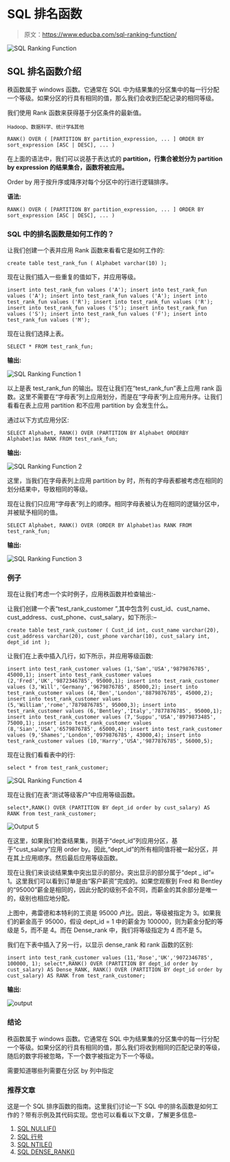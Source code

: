 # SQL 排名函数

> 原文：<https://www.educba.com/sql-ranking-function/>

![SQL Ranking Function](img/905b1f9208a50c09b18d807d66c6700c.png)



## SQL 排名函数介绍

秩函数属于 windows 函数。它通常在 SQL 中为结果集的分区集中的每一行分配一个等级。如果分区的行具有相同的值，那么我们会收到匹配记录的相同等级。

我们使用 Rank 函数来获得基于分区条件的最新值。

<small>Hadoop、数据科学、统计学&其他</small>

`RANK() OVER ( [PARTITION BY partition_expression, ... ] ORDER BY sort_expression [ASC | DESC], ... )`

在上面的语法中，我们可以说基于表达式的 **partition，行集合被划分为 partition by expression 的结果集合，函数将被应用。**

Order by 用于按升序或降序对每个分区中的行进行逻辑排序。

**语法:**

`RANK() OVER ( [PARTITION BY partition_expression, ... ] ORDER BY sort_expression [ASC | DESC], ... )`

### SQL 中的排名函数是如何工作的？

让我们创建一个表并应用 Rank 函数来看看它是如何工作的:

`create table test_rank_fun
(
Alphabet varchar(10)
);`

现在让我们插入一些重复的值如下，并应用等级。

`insert into test_rank_fun values ('A');
insert into test_rank_fun values ('A');
insert into test_rank_fun values ('A');
insert into test_rank_fun values ('R');
insert into test_rank_fun values ('R');
insert into test_rank_fun values ('S');
insert into test_rank_fun values ('S');
insert into test_rank_fun values ('F');
insert into test_rank_fun values ('M');`

现在让我们选择上表。

`SELECT * FROM test_rank_fun;`

**输出:**

![SQL Ranking Function 1](img/3c09cf9a4d2adcc0a83b943c2a1688ae.png)



以上是表 test_rank_fun 的输出。现在让我们在“test_rank_fun”表上应用 rank 函数。这里不需要在“字母表”列上应用划分，而是在“字母表”列上应用升序。让我们看看在表上应用 partition 和不应用 partition by 会发生什么。

通过以下方式应用分区:

`SELECT Alphabet, RANK() OVER (PARTITION BY Alphabet ORDERBY Alphabet)as RANK
FROM test_rank_fun;`

**输出:**

![SQL Ranking Function 2](img/ec1844d790af1a619fe588136f6b4a94.png)



这里，当我们在字母表列上应用 partition by 时，所有的字母表都被考虑在相同的划分结果中，导致相同的等级。

现在让我们只应用“字母表”列上的顺序。相同字母表被认为在相同的逻辑分区中，并被赋予相同的值。

`SELECT Alphabet, RANK() OVER (ORDER BY Alphabet)as RANK
FROM test_rank_fun;`

**输出:**

![SQL Ranking Function 3](img/311f5d6457fd759606d740173cd8ecec.png)



### 例子

现在让我们考虑一个实时例子，应用秩函数并检查输出:-

让我们创建一个表“test_rank_customer ”,其中包含列 cust_id、cust_name、cust_address、cust_phone、cust_salary，如下所示:–

`create table test_rank_customer
(
Cust_id int,
cust_name varchar(20),
cust_address varchar(20),
cust_phone varchar(10),
cust_salary int,
dept_id int
);`

让我们在上表中插入几行，如下所示，并应用等级函数:

`insert into test_rank_customer values (1,'Sam','USA','9879876785', 45000,1);
insert into test_rank_customer values (2,'Fred','UK','9872346785', 95000,1);
insert into test_rank_customer values (3,'Will','Germany','9679876785', 85000,2);
insert into test_rank_customer values (4,'Ben','London','8879876785', 45000,2);
insert into test_rank_customer values (5,'William','rome','7879876785', 95000,3);
insert into test_rank_customer values (6,'Bentley','Italy','7877876785', 95000,1);
insert into test_rank_customer values (7,'Suppu','USA','8979873485', 75000,1);
insert into test_rank_customer values (8,'Sian','USA','6579876785', 65000,4);
insert into test_rank_customer values (9,'Shames','London','0979876785', 43000,4);
insert into test_rank_customer values (10,'Harry','USA','9877876785', 56000,5);`

现在让我们看看表中的行:

`select * from test_rank_customer;`

![SQL Ranking Function 4](img/e01cd12af509e64b3435091e1cb1182e.png)



现在让我们在表“测试等级客户”中应用等级函数。

`select*,RANK() OVER (PARTITION BY dept_id order by cust_salary) AS RANK
from test_rank_customer;`

![Output 5](img/853b083222cea15455c83e684e2e7cbc.png)



在这里，如果我们检查结果集，则基于“dept_id”列应用分区，基于“cust_salary”应用 order by。因此,“dept_id”的所有相同值将被一起分区，并在其上应用顺序。然后最后应用等级函数。

现在让我们来谈谈结果集中突出显示的部分。突出显示的部分属于“dept _ id”= 1。这里我们可以看到订单是由“客户薪资”完成的。如果您观察到 Fred 和 Bentley 的“95000”薪金是相同的，因此分配的级别不会不同，而薪金的其余部分是唯一的，级别也相应地分配。

上图中，弗雷德和本特利的工资是 95000 卢比。因此，等级被指定为 3。如果我们的薪金高于 95000，假设 dept_id = 1 中的薪金为 100000，则为薪金分配的等级是 5，而不是 4。而在 Dense_rank 中，我们将等级指定为 4 而不是 5。

我们在下表中插入了另一行，以显示 dense_rank 和 rank 函数的区别:

`insert into test_rank_customer values (11,'Rose','UK','9072346785', 100000, 1);
select*,RANK() OVER (PARTITION BY dept_id order by cust_salary) AS Dense_RANK, RANK() OVER (PARTITION BY dept_id order by cust_salary) AS RANK from test_rank_customer;`

**输出:**

![output](img/442e5b397fa8ac3d5f75cd27c9d89dd9.png)



### 结论

秩函数属于 windows 函数。它通常在 SQL 中为结果集的分区集中的每一行分配一个等级。如果分区的行具有相同的值，那么我们将收到相同的匹配记录的等级，随后的数字将被忽略，下一个数字被指定为下一个等级。

需要知道哪些列需要在分区 by 列中指定

### 推荐文章

这是一个 SQL 排序函数的指南。这里我们讨论一下 SQL 中的排名函数是如何工作的？带有示例及其代码实现。您也可以看看以下文章，了解更多信息–

1.  [SQL NULLIF()](https://www.educba.com/sql-nullif/)
2.  [SQL 行号](https://www.educba.com/sql-row_number/)
3.  [SQL NTILE()](https://www.educba.com/sql-ntile/)
4.  [SQL DENSE_RANK()](https://www.educba.com/sql-dense_rank/)





